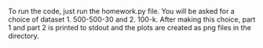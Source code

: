 To run the code, just run the homework.py file. You will be asked for a choice of dataset 1. 500-500-30 and 2. 100-k. After making this choice, part 1 and part 2 is printed to stdout and the plots are created as png files in the directory.